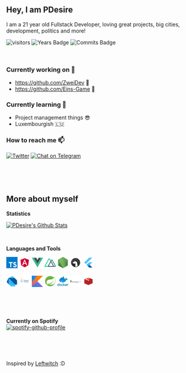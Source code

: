 ## Hey, I am PDesire 

I am a 21 year old Fullstack Developer, loving great projects, big cities, development, politics and more!

![visitors](https://visitor-badge.glitch.me/badge?page_id=PDesire) ![Years Badge](https://badges.pufler.dev/years/PDesire) ![Commits Badge](https://badges.pufler.dev/commits/monthly/PDesire)

<br />

### Currently working on 🔭
  - https://github.com/ZweiDev 🚄
  - https://github.com/Eins-Game 🎴

### Currently learning 🌱
  - Project management things 😎
  - Luxembourgish :luxembourg:

### How to reach me 📫
[![Twitter](https://img.shields.io/twitter/url/https/twitter.com/PDesireDev.svg?style=social&label=Follow%20%40PDesireDev)](https://twitter.com/PDesireDev) [![Chat on Telegram](https://img.shields.io/badge/Chat%20on-Telegram-blue.svg)](https://t.me/PDesire)

<br />
<br />
<br />

## More about myself

**Statistics**

[![PDesire's Github Stats](https://github-readme-stats.vercel.app/api?username=PDesire&count_private=true&include_all_commits=true&show_icons=true&theme=react)](https://github.com/PDesire)

<br />

**Languages and Tools**  

<code><img height="30" src="https://raw.githubusercontent.com/github/explore/master/topics/typescript/typescript.png"></code>
<code><img height="30" src="https://raw.githubusercontent.com/github/explore/master/topics/angular/angular.png"></code>
<code><img height="30" src="https://raw.githubusercontent.com/github/explore/master/topics/vue/vue.png"></code>
<code><img height="30" src="https://raw.githubusercontent.com/github/explore/master/topics/nuxt/nuxt.png"></code>
<code><img height="30" src="https://raw.githubusercontent.com/github/explore/master/topics/nodejs/nodejs.png"></code>
<code><img height="30" src="https://raw.githubusercontent.com/github/explore/master/topics/deno/deno.png"></code>
<code><img height="30" src="https://raw.githubusercontent.com/github/explore/master/topics/flutter/flutter.png"></code>
<br />
<br />
<code><img height="30" src="https://raw.githubusercontent.com/github/explore/master/topics/dart/dart.png"></code>
<code><img height="30" src="https://raw.githubusercontent.com/github/explore/master/topics/java/java.png"></code>
<code><img height="30" src="https://raw.githubusercontent.com/github/explore/master/topics/kotlin/kotlin.png"></code>
<code><img height="30" src="https://raw.githubusercontent.com/github/explore/master/topics/spring/spring.png"></code>
<code><img height="30" src="https://raw.githubusercontent.com/github/explore/master/topics/docker/docker.png"></code>
<code><img height="30" src="https://raw.githubusercontent.com/github/explore/master/topics/mongodb/mongodb.png"></code>
<code><img height="30" src="https://raw.githubusercontent.com/github/explore/master/topics/redis/redis.png"></code>

<br />
<br />
<br />

**Currently on Spotify**
<br />
[![spotify-github-profile](https://spotify-github-profile.vercel.app/api/view?uid=3oz6zcpnff7r9obdkssbqvmte&cover_image=true&theme=default)](https://spotify-github-profile.vercel.app/api/view?uid=3oz6zcpnff7r9obdkssbqvmte&redirect=true)

<br />
<br />
<br />

Inspired by [Leftwitch](https://github.com/Leftwitch) :D 
